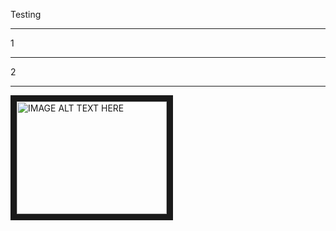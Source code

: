 Testing

----

1

---

2

---

<a href="https://raw.githubusercontent.com/cleveland-metroparks/presentations/master/NRPA_2014/01_launch.mp4" target="_blank"><img src="" 
alt="IMAGE ALT TEXT HERE" width="240" height="180" border="10" /></a>
